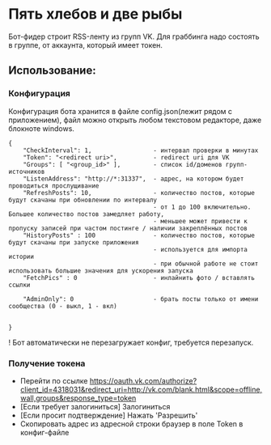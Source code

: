 # Пять хлебов и две рыбы

Бот-фидер строит RSS-ленту из групп VK. Для граббинга надо состоять в группе, от аккаунта, который имеет токен.

## Использование:

### Конфигурация

Конфигурация бота хранится в файле config.json(лежит рядом с приложением), файл можно открыть любом текстовом редакторе, даже блокноте windows.
```
{
    "CheckInterval": 1,                 - интервал проверки в минутах
    "Token": "<redirect uri>",          - redirect uri для VK
    "Groups": [ "<group_id>" ],         - список id/доменов групп-источников
    "ListenAddress": "http://*:31337",  - адрес, на котором будет проводиться прослущивание
    "RefreshPosts": 10,                 - количество постов, которые будут скачаны при обновлении по интервалу
                                        - от 1 до 100 включительно. Большее количество постов замедляет работу,
                                        - меньшее может привести к пропуску записей при частом постинге / наличии закреплённых постов
    "HistoryPosts" : 100                - количество постов, которые будут скачаны при запуске приложения
                                        - используется для импорта истории
                                        - при обычной работе не стоит использовать большие значения для ускорения запуска
    "FetchPics" : 0						- инлайнить фото / вставлять ссылки
   
  	"AdminOnly": 0						- брать посты только от имени сообщества (0 - выкл, 1 - вкл)


}
```

! Бот автоматически не перезагружает конфиг, требуется перезапуск.

### Получение токена

* Перейти по ссылке https://oauth.vk.com/authorize?client_id=4318031&redirect_uri=http://vk.com/blank.html&scope=offline,wall,groups&response_type=token
* [Если требует залогиниться] Залогиниться
* [Если просит подтверждение] Нажать 'Разрешить'
* Скопировать адрес из адресной строки браузер в поле Token в конфиг-файле